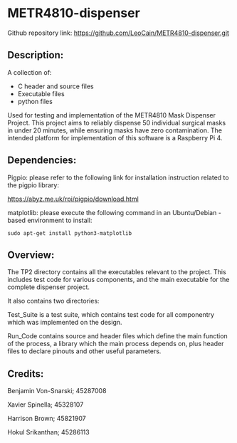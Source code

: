 # METR4810-dispenser
Github repository link:
https://github.com/LeoCain/METR4810-dispenser.git

## Description:
A collection of:
- C header and source files
- Executable files
- python files

Used for testing and implementation of the METR4810 Mask Dispenser Project. This project aims to reliably dispense 50 individual surgical masks in under 20 minutes, while ensuring masks have zero contamination. The intended platform for implementation of this software is a Raspberry Pi 4.

## Dependencies:
Pigpio: please refer to the following link for installation instruction related to the pigpio library:

https://abyz.me.uk/rpi/pigpio/download.html

matplotlib: please execute the following command in an Ubuntu/Debian - based environment to install:
```linux
sudo apt-get install python3-matplotlib
```

## Overview:
The TP2 directory contains all the executables relevant to the project. This includes test code for various components, and the main executable for the complete dispenser project.

It also contains two directories:

Test_Suite is a test suite, which contains test code for all componentry which was implemented on the design.

Run_Code contains source and header files which define the main function of the process, a library which the main process depends on, plus header files to declare pinouts and other useful parameters.

## Credits:
Benjamin Von-Snarski; 45287008

Xavier Spinella; 45328107

Harrison Brown; 45821907

Hokul Srikanthan; 45286113
